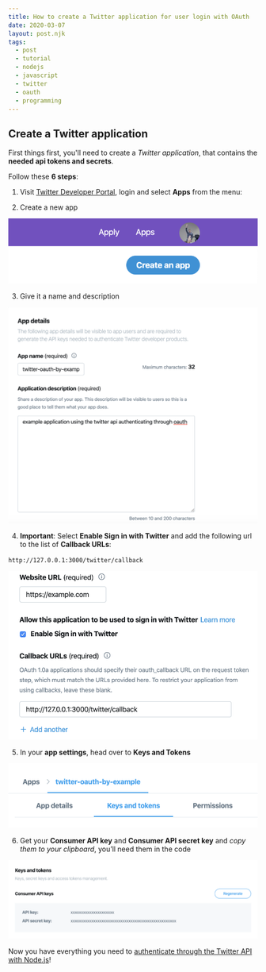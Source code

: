 ```yaml
---
title: How to create a Twitter application for user login with OAuth
date: 2020-03-07
layout: post.njk
tags:
  - post
  - tutorial
  - nodejs
  - javascript
  - twitter
  - oauth
  - programming
---
```


## Create a Twitter application

First things first, you'll need to create a *Twitter application*, that contains the **needed api tokens and secrets**.

Follow these **6 steps**:

1. Visit [Twitter Developer Portal](https://developer.twitter.com/), login and select **Apps** from the menu:


2. Create a new app

![](/assets/images/posts/twitter-oauth/1-create-an-app.png)

3. Give it a name and description

![](/assets/images/posts/twitter-oauth/app-name.png)

4. **Important**: Select **Enable Sign in with Twitter** and add the following url to the list of **Callback URLs**:

`http://127.0.0.1:3000/twitter/callback`

![](/assets/images/posts/twitter-oauth/app-callback.png)

5. In your **app settings**,  head over to **Keys and Tokens**

![](/assets/images/posts/twitter-oauth/2-keys-and-tokens.png)

6. Get your **Consumer API key** and **Consumer API secret key** and *copy them to your clipboard*, you’ll need them in the code

![](/assets/images/posts/twitter-oauth/keys.png)

Now you have everything you need to [authenticate through the Twitter API with Node.js](/posts/2020-03-05-Twitter-OAuth-Login-by-example-with-Node.js/)!